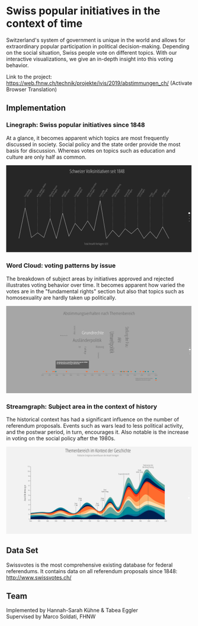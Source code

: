# Swiss popular initiatives in the context of time
Switzerland's system of government is unique in the world and allows for extraordinary popular participation in political decision-making. Depending on the social situation, Swiss people vote on different topics. With our interactive visualizations, we give an in-depth insight into this voting behavior.

Link to the project: https://web.fhnw.ch/technik/projekte/ivis/2019/abstimmungen_ch/
(Activate Browser Translation)

## Implementation
<h3>Linegraph: Swiss popular initiatives since 1848</h3>
<p>At a glance, it becomes apparent which topics are most frequently discussed in society.
Social policy and the state order provide the most basis for discussion. Whereas votes on topics such as education and culture are only half as common.</p>
<img src="https://github.com/tabeaeggler/Data-Visualization-Swiss-Voting/blob/master/img/1-linegraph.jpg" width="500"/>
 
<h3>Word Cloud: voting patterns by issue</h3>
<p>The breakdown of subject areas by initiatives approved and rejected illustrates voting behavior over time. It becomes apparent how varied the votes are in the "fundamental rights" section but also that topics such as homosexuality are hardly taken up politically.</p>
<img src="https://github.com/tabeaeggler/Data-Visualization-Swiss-Voting/blob/master/img/2-wordcloud.jpg" width="500"/>
 
<h3>Streamgraph: Subject area in the context of history</h3>
<p>The historical context has had a significant influence on the number of referendum proposals. Events such as wars lead to less political activity, and the postwar period, in turn, encourages it. Also notable is the increase in voting on the social policy after the 1980s.</p>
<img src="https://github.com/tabeaeggler/Data-Visualization-Swiss-Voting/blob/master/img/3-screamgraph.jpg" width="500"/>

## Data Set
Swissvotes is the most comprehensive existing database for federal referendums. It contains data on all referendum proposals since 1848: http://www.swissvotes.ch/

## Team
Implemented by Hannah-Sarah Kühne & Tabea Eggler <br>
Supervised by Marco Soldati, FHNW
